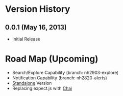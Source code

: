 # Version History

## 0.0.1 (May 16, 2013)
 * Initial Release


# Road Map (Upcoming)

 * Search/Explore Capability (branch: nh2903-explore)
 * Notification Capability (branch: nh2820-alerts)
 * [Standalone](https://github.com/component/component/wiki/F.A.Q#can-i-use-components-without-component1) Version
 * Replacing expect.js with [Chai](http://chaijs.com/)
